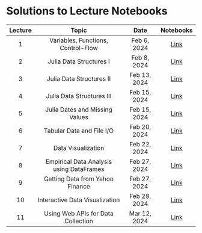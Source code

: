 # Solutions to Lecture Notebooks

| Lecture | Topic                               | Date         |  Notebooks                                           |
|:-------:|:-----------------------------------:|:------------:|:----------------------------------------------------:|
| 1       | Variables, Functions, Control-Flow  | Feb 6, 2024  | [Link](/assets/notebooksolutions/Lect01/Lect01.html) |
| 2       | Julia Data Structures I             | Feb 8, 2024  | [Link](/assets/notebooksolutions/Lect02/Lect02.html) |
| 3       | Julia Data Structures II            | Feb 13, 2024  | [Link](/assets/notebooksolutions/Lect03/Lect03.html) |
| 4       | Julia Data Structures III           | Feb 15, 2024  | [Link](/assets/notebooksolutions/Lect04/Lect04.html) |
| 5       | Julia Dates and Missing Values      | Feb 15, 2024  | [Link](/assets/notebooksolutions/Lect05/Lect05.html) |
| 6       | Tabular Data and File I/O           | Feb 20, 2024  | [Link](/assets/notebooksolutions/Lect06/Lect06.html) |
| 7       | Data Visualization                  | Feb 22, 2024  | [Link](/assets/notebooksolutions/Lect07/Lect07.html) |
| 8       | Empirical Data Analysis using DataFrames  | Feb  27, 2024  | [Link](/assets/notebooksolutions/Lect08/Lect08.html)        |                      |
| 9       | Getting Data from Yahoo Finance    | Feb  27, 2024  | [Link](/assets/notebooksolutions/Lect09/Lect09.html)        |                      |
| 10      | Interactive Data Visualization     | Feb  29, 2024  | [Link](/assets/notebooksolutions/Lect10/Lect10.html)        |                      |
| 11      | Using Web APIs for Data Collection  | Mar  12, 2024  | [Link](/assets/notebooksolutions/Lect11/Lect11.html)        |                      |